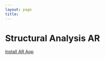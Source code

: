 ```yaml
---
layout: page
title: 
---
```

# Structural Analysis AR
<a href="itms-services://?action=download-manifest&url=https://github.com/rafael-radkowski/structural_analysis_AR/releases/download/prelease_1/manifest.plist">Install AR App</a>
